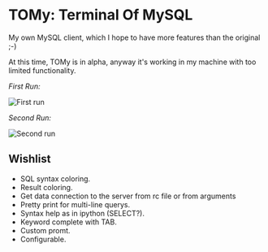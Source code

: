 TOMy: Terminal Of MySQL
=======================

My own MySQL client, which I hope to have more features than the original ;-)


At this time, TOMy is in alpha, anyway it's working in my machine with too limited functionality.

_First Run:_ 


![First run](https://raw.github.com/Abuelodelanada/copado_mysql_client/master/img/first_run.png "First run")


_Second Run:_

![Second run](https://raw.github.com/Abuelodelanada/copado_mysql_client/master/img/second_run.png "Second run")

Wishlist
--------

 - SQL syntax coloring.
 - Result coloring.
 - Get data connection to the server from rc file or from arguments
 - Pretty print for multi-line querys.
 - Syntax help as in ipython (SELECT?).
 - Keyword complete with TAB.
 - Custom promt.
 - Configurable.

